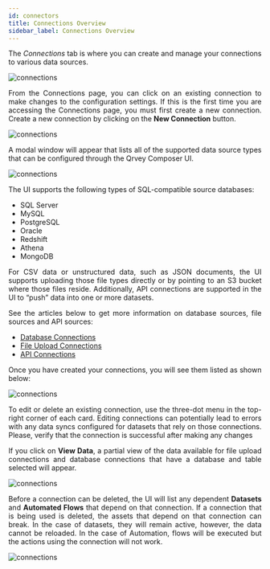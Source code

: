```yaml
---
id: connectors
title: Connections Overview
sidebar_label: Connections Overview
---
```


<div style="text-align: justify">

The *Connections* tab is where you can create and manage your connections to various data sources.

![connections](https://s3.amazonaws.com/cdn.qrvey.com/documentation_assets/ui-docs/datasets/3.4.2.4_connectors/connections1.png#thumbnail) 


From the Connections page, you can click on an existing connection to make changes to the configuration settings.  If this is the first time you are accessing the Connections page, you must first create a new connection.  Create a new connection by clicking on the **New Connection** button.

![connections](https://s3.amazonaws.com/cdn.qrvey.com/documentation_assets/ui-docs/datasets/3.4.2.4_connectors/connections2.png#thumbnail)


A modal window will appear that lists all of the supported data source types that can be configured through the Qrvey Composer UI.


![connections](https://s3.amazonaws.com/cdn.qrvey.com/documentation_assets/ui-docs/datasets/3.4.2.4_connectors/connections3.png#thumbnail) 

The UI supports the following types of SQL-compatible source databases:
* SQL Server
* MySQL
* PostgreSQL
* Oracle
* Redshift
* Athena 
* MongoDB 

For CSV data or unstructured data, such as JSON documents, the UI supports uploading those file types directly or by pointing to an S3 bucket where those files reside.  Additionally, API connections are supported in the UI to “push” data into one or more datasets.

See the articles below to get more information on database sources, file sources and API sources:
* [Database Connections](ui-docs/datasets/databases.md)
* [File Upload Connections](ui-docs/datasets/csv.md)
* [API Connections](ui-docs/datasets/api-connections.md)

Once you have created your connections, you will see them listed as shown below:

![connections](https://s3.amazonaws.com/cdn.qrvey.com/documentation_assets/ui-docs/datasets/3.4.2.4_connectors/2_Connections.png#thumbnail)

To edit or delete an existing connection, use the three-dot menu in the top-right corner of each card. Editing connections can potentially lead to errors with any data syncs configured for datasets that rely on those connections. Please, verify that the connection is successful after making any changes


If you click on **View Data**, a partial view of the data available for file upload connections and database connections that have a database and table selected will appear.  

![connections](https://s3.amazonaws.com/cdn.qrvey.com/documentation_assets/ui-docs/datasets/3.4.2.4_connectors/3_Connections.png#thumbnail-80)



Before a connection can be deleted, the UI will list any dependent **Datasets** and **Automated Flows** that depend on that connection. If a connection that is being used is deleted, the assets that depend on that connection can break. In the case of datasets, they will remain active, however, the data cannot be reloaded. In the case of Automation, flows will be executed but the actions using the connection will not work. 


![connections](https://s3.amazonaws.com/cdn.qrvey.com/documentation_assets/ui-docs/datasets/3.4.2.4_connectors/4_Connections.png#thumbnail-60)





